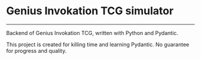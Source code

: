# Genius Invokation TCG simulator

---

Backend of Genius Invokation TCG, written with Python and Pydantic.

This project is created for killing time and learning Pydantic.
No guarantee for progress and quality.
